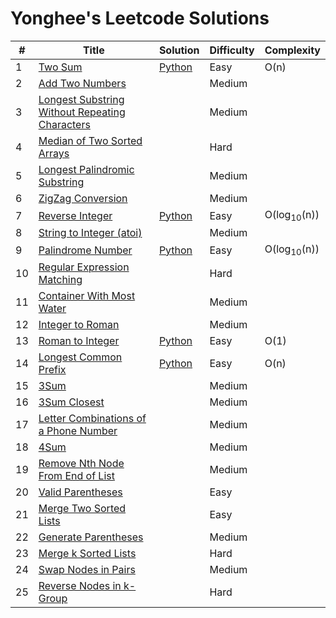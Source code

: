 # Yonghee's Leetcode Solutions


| # | Title                                                | Solution                                                                             |Difficulty|Complexity|
|---|------------------------------------------------------|--------------------------------------------------------------------------------------|----------|----------|
| 1 | [Two Sum](https://leetcode.com/problems/two-sum/)    | [Python](https://github.com/Yonghee9106/leetcode/blob/main/Python%20Solution/1_Two_Sum.py) | Easy | O(n) |
| 2 | [Add Two Numbers](https://leetcode.com/problems/add-two-numbers/) |  | Medium |      |
| 3 | [Longest Substring Without Repeating Characters](https://leetcode.com/problems/longest-substring-without-repeating-characters/) |  | Medium |      |
| 4 | [Median of Two Sorted Arrays](https://leetcode.com/problems/median-of-two-sorted-arrays/) |  | Hard |      |
| 5 | [Longest Palindromic Substring](https://leetcode.com/problems/longest-palindromic-substring/) |  | Medium |      |
| 6 | [ZigZag Conversion](https://leetcode.com/problems/zigzag-conversion/) |  | Medium |      |
| 7 | [Reverse Integer](https://leetcode.com/problems/reverse-integer/) | [Python](https://github.com/Yonghee9106/leetcode/blob/main/Python%20Solution/7_Reverse_Integer.py) | Easy | O(log<sub>10</sub>(n)) |
| 8 | [String to Integer (atoi)](https://leetcode.com/problems/string-to-integer-atoi/) |  | Medium |      |
| 9 | [Palindrome Number](https://leetcode.com/problems/palindrome-number/) | [Python](https://github.com/Yonghee9106/Leetcode-Solutions/blob/main/Python%20Solution/9_Palindrome_Number.py) | Easy | O(log<sub>10</sub>(n)) |
| 10 | [Regular Expression Matching](https://leetcode.com/problems/regular-expression-matching/) |  | Hard |      |
| 11 | [Container With Most Water](https://leetcode.com/problems/container-with-most-water/) |  | Medium |      |
| 12 | [Integer to Roman](https://leetcode.com/problems/integer-to-roman/) |  | Medium |      |
| 13 | [Roman to Integer](https://leetcode.com/problems/roman-to-integer/) | [Python](https://github.com/Yonghee9106/Leetcode-Solutions/blob/main/Python%20Solution/13_Roman_to_Integer.py) | Easy | O(1) |
| 14 | [Longest Common Prefix](https://leetcode.com/problems/longest-common-prefix/) | [Python](https://github.com/Yonghee9106/Leetcode-Solutions/blob/main/Python%20Solution/14_Longest_Common_Prefix.py) | Easy | O(n) |
| 15 | [3Sum](https://leetcode.com/problems/3sum/) |  | Medium |  |
| 16 | [3Sum Closest](https://leetcode.com/problems/3sum-closest/) |  | Medium |  |
| 17 | [Letter Combinations of a Phone Number](https://leetcode.com/problems/letter-combinations-of-a-phone-number/) |  | Medium |  |
| 18 | [4Sum](https://leetcode.com/problems/4sum/) |  | Medium |  |
| 19 | [Remove Nth Node From End of List](https://leetcode.com/problems/remove-nth-node-from-end-of-list/) |  | Medium |  |
| 20 | [Valid Parentheses](https://leetcode.com/problems/valid-parentheses/) |  | Easy |  |
| 21 | [Merge Two Sorted Lists](https://leetcode.com/problems/merge-two-sorted-lists/) |  | Easy |  |
| 22 | [Generate Parentheses](https://leetcode.com/problems/generate-parentheses/) |  | Medium |  |
| 23 | [Merge k Sorted Lists](https://leetcode.com/problems/merge-k-sorted-lists/) |  | Hard |  |
| 24 | [Swap Nodes in Pairs](https://leetcode.com/problems/swap-nodes-in-pairs/) |  | Medium |  |
| 25 | [Reverse Nodes in k-Group](https://leetcode.com/problems/reverse-nodes-in-k-group/) |  | Hard |  |
